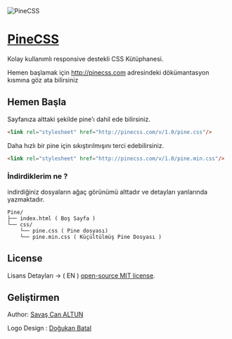 ![PineCSS](http://pinecss.com/images/pine.png "PineCSS")
# [PineCSS](http://pinecss.com)
Kolay kullanımlı responsive destekli CSS Kütüphanesi.

Hemen başlamak için <http://pinecss.com> adresindeki dökümantasyon kısmına göz ata bilirsiniz

## Hemen Başla
Sayfanıza alttaki şekilde pine'ı dahil ede bilirsiniz.
``` html
<link rel="stylesheet" href="http://pinecss.com/v/1.0/pine.css"/>
```
Daha hızlı bir pine için sıkıştırılmışını terci edebilirsiniz.
``` html
<link rel="stylesheet" href="http://pinecss.com/v/1.0/pine.min.css"/>
```
### İndirdiklerim ne ?
indirdiğiniz dosyaların ağaç görünümü alttadır ve detayları yanlarında yazmaktadır. 
```
Pine/
├── index.html ( Boş Sayfa )
└── css/
    └── pine.css ( Pine dosyası)
    └── pine.min.css ( Küçültülmüş Pine Dosyası ) 
```
## License
Lisans Detayları -> ( EN )  [open-source MIT license](https://github.com/PineCSS/pine/blob/master/LICENSE).

## Geliştirmen
Author: [Savaş Can ALTUN](http://savascanaltun.com.tr)

Logo Design : [Doğukan Batal](http://dogukanbatal.com)
